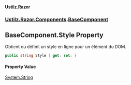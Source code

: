 #### [Ustilz.Razor](index.md 'index')
### [Ustilz.Razor.Components](Ustilz.Razor.Components.md 'Ustilz.Razor.Components').[BaseComponent](Ustilz.Razor.Components.BaseComponent.md 'Ustilz.Razor.Components.BaseComponent')

## BaseComponent.Style Property

Obtient ou définit un style en ligne pour un élément du DOM.

```csharp
public string Style { get; set; }
```

#### Property Value
[System.String](https://docs.microsoft.com/en-us/dotnet/api/System.String 'System.String')